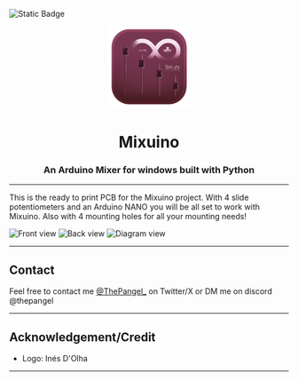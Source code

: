 ![Static Badge](https://img.shields.io/badge/KiCad-blue?style=for-the-badge&logo=kicad&logoSize=auto)

<p align="center">
  <img src="logo.png" alt="logo" width="150" height="150"/>
</p>

<h1 align="center">Mixuino</h1>

<h3 align="center">An Arduino Mixer for windows built with Python</h3>

---------

This is the ready to print PCB for the Mixuino project.
With 4 slide potentiometers and an Arduino NANO you will be all set to work with Mixuino.
Also with 4 mounting holes for all your mounting needs!

![Front view]("Front.png")
![Back view]("Back.png")
![Diagram view]("Diagram.png")

---
## Contact

Feel free to contact me [@ThePangel_](https://twitter.com/thepangel_) on Twitter/X or DM me on discord @thepangel

----
## Acknowledgement/Credit

- Logo: Inés D'Olha

---
